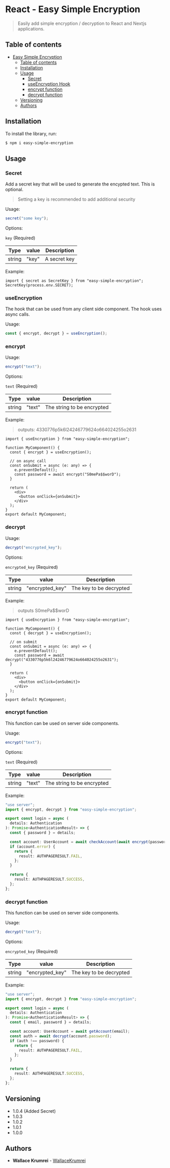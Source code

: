 # React - Easy Simple Encryption

> Easily add simple encryption / decryption to React and Nextjs applications.

## Table of contents

- [Easy Simple Encryption](#project-name)
  - [Table of contents](#table-of-contents)
  - [Installation](#installation)
  - [Usage](#usage)
    - [Secret](#secret)
    - [useEncryption Hook](#useEncryption)
    - [encrypt function](#encrypt-function)
    - [decrypt function](#decrypt-function)
  - [Versioning](#versioning)
  - [Authors](#authors)

## Installation

To install the library, run:

```sh
$ npm i easy-simple-encryption
```

## Usage

### Secret

Add a secret key that will be used to generate the encypted text.
This is optional.

> Setting a key is recommended to add additional security

Usage:

```ts
secret("some key");
```

Options:

`key` (Required)

| Type   | value | Description  |
| ------ | ----- | ------------ |
| string | "key" | A secret key |

Example:

```tsx
import { secret as SecretKey } from "easy-simple-encryption";
SecretKey(process.env.SECRET);
```

### useEncryption

The hook that can be used from any client side component.
The hook uses async calls.

Usage:

```ts
const { encrypt, decrypt } = useEncryption();
```

### encrypt

Usage:

```ts
encrypt("text");
```

Options:

`text` (Required)

| Type   | value  | Description                |
| ------ | ------ | -------------------------- |
| string | "text" | The string to be encrypted |

Example:

> outputs: 4330776p5k6l24246779624o664024255o2631

```tsx
import { useEncryption } from "easy-simple-encryption";

function MyComponent() {
  const { encrypt } = useEncryption();

  // on async call
  const onSubmit = async (e: any) => {
    e.preventDefault();
    const password = await encrypt("S0mePa$$worD");
  }

  return (
    <div>
      <button onClick={onSubmit}>
    </div>
  );
}
export default MyComponent;
```

### decrypt

Usage:

```ts
decrypt("encrypted_key");
```

Options:

`encrypted_key` (Required)

| Type   | value           | Description             |
| ------ | --------------- | ----------------------- |
| string | "encrypted_key" | The key to be decrypted |

Example:

> outputs S0mePa$$worD

```tsx
import { useEncryption } from "easy-simple-encryption";

function MyComponent() {
  const { decrypt } = useEncryption();

  // on submit
  const onSubmit = async (e: any) => {
    e.preventDefault();
    const password = await decrypt("4330776p5k6l24246779624o664024255o2631");
  }

  return (
    <div>
      <button onClick={onSubmit}>
    </div>
  );
}
export default MyComponent;
```

### encrypt function

This function can be used on server side components.

Usage:

```ts
encrypt("text");
```

Options:

`text` (Required)

| Type   | value  | Description                |
| ------ | ------ | -------------------------- |
| string | "text" | The string to be encrypted |

Example:

```ts
"use server";
import { encrypt, decrypt } from "easy-simple-encryption";

export const login = async (
  details: Authentication
): Promise<AuthenticationResult> => {
  const { password } = details;

  const account: UserAccount = await checkAccount(await encrypt(password));
  if (account.error) {
    return {
      result: AUTHPAGERESULT.FAIL,
    };
  }

  return {
    result: AUTHPAGERESULT.SUCCESS,
  };
};
```

### decrypt function

This function can be used on server side components.

Usage:

```ts
decrypt("text");
```

Options:

`encrypted_key` (Required)

| Type   | value           | Description             |
| ------ | --------------- | ----------------------- |
| string | "encrypted_key" | The key to be decrypted |

Example:

```ts
"use server";
import { encrypt, decrypt } from "easy-simple-encryption";

export const login = async (
  details: Authentication
): Promise<AuthenticationResult> => {
  const { email, password } = details;

  const account: UserAccount = await getAccount(email);
  const auth = await decrypt(account.password);
  if (auth !== password) {
    return {
      result: AUTHPAGERESULT.FAIL,
    };
  }

  return {
    result: AUTHPAGERESULT.SUCCESS,
  };
};
```

## Versioning

- 1.0.4 (Added Secret)
- 1.0.3
- 1.0.2
- 1.0.1
- 1.0.0

## Authors

- **Wallace Krumrei** - [WallaceKrumrei](https://github.com/OutlawArtwork)

